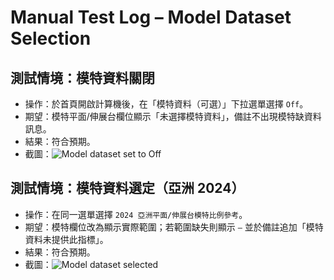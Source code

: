 # Manual Test Log – Model Dataset Selection

## 測試情境：模特資料關閉
- 操作：於首頁開啟計算機後，在「模特資料（可選）」下拉選單選擇 `Off`。
- 期望：模特平面/伸展台欄位顯示「未選擇模特資料」，備註不出現模特缺資料訊息。
- 結果：符合預期。
- 截圖：![Model dataset set to Off](browser:/invocations/tdpsshme/artifacts/artifacts/model-dataset-off.png)

## 測試情境：模特資料選定（亞洲 2024）
- 操作：在同一選單選擇 `2024 亞洲平面/伸展台模特比例參考`。
- 期望：模特欄位改為顯示實際範圍；若範圍缺失則顯示 `—` 並於備註追加「模特資料未提供此指標」。
- 結果：符合預期。
- 截圖：![Model dataset selected](browser:/invocations/tdpsshme/artifacts/artifacts/model-dataset-selected.png)
